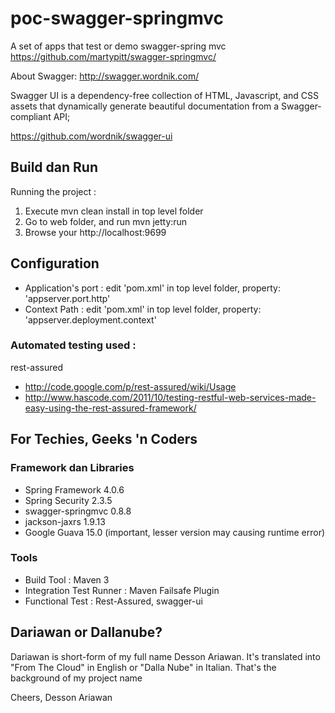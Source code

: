 poc-swagger-springmvc
======================

A set of apps that test or demo swagger-spring mvc https://github.com/martypitt/swagger-springmvc/

About Swagger: http://swagger.wordnik.com/

Swagger UI is a dependency-free collection of HTML, Javascript, and CSS assets that dynamically generate beautiful documentation from a Swagger-compliant API;

https://github.com/wordnik/swagger-ui

## Build dan Run ##

Running the project : 

1. Execute mvn clean install in top level folder
2. Go to web folder, and run mvn jetty:run
3. Browse your http://localhost:9699

## Configuration ##

* Application's port : edit 'pom.xml' in top level folder, property: 'appserver.port.http'
* Context Path : edit 'pom.xml' in top level folder, property: 'appserver.deployment.context'

### Automated testing used :  ###

rest-assured
* http://code.google.com/p/rest-assured/wiki/Usage 
* http://www.hascode.com/2011/10/testing-restful-web-services-made-easy-using-the-rest-assured-framework/ 


## For Techies, Geeks 'n Coders ##

### Framework dan Libraries ###

* Spring Framework 4.0.6
* Spring Security 2.3.5
* swagger-springmvc 0.8.8
* jackson-jaxrs 1.9.13
* Google Guava 15.0 (important, lesser version may causing runtime error)

### Tools ###

* Build Tool : Maven 3
* Integration Test Runner : Maven Failsafe Plugin
* Functional Test : Rest-Assured, swagger-ui


## Dariawan or Dallanube? ##
Dariawan is short-form of my full name Desson Ariawan. It's translated into "From The Cloud" in English or "Dalla Nube" in Italian. That's the background of my project name

Cheers,
Desson Ariawan
